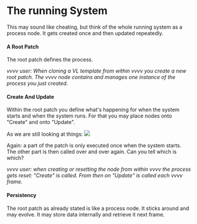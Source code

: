 # The running System

This may sound like cheating, but think of the whole running system as a process node. It gets created once and then updated repeatedly.

#### A Root Patch

The root patch defines the process.

*vvvv user: When cloning a VL template from within vvvv you create a new root patch. The vvvv node contains and manages one instance of the process you just created.*

#### Create And Update

Within the root patch you define what's happening for when the system starts and when the system runs. For that you may place nodes onto "Create" and onto "Update".

As we are still looking at things:
![](../../images/introduction/createAndUpdate.png)

Again: a part of the patch is only executed once when the system starts. The other part is then called over and over again. Can you tell which is which?

*vvvv user: when creating or resetting the node from within vvvv the process gets reset: "Create" is called. From then on "Update" is called each vvvv frame.*

#### Persistency
The root patch as already stated is like a process node. It sticks around and may evolve. It may store data internally and retrieve it next frame.
